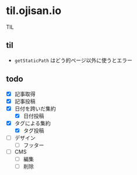 # til.ojisan.io

TIL

## til

- `getStaticPath` はどう的ページ以外に使うとエラー

## todo

- [x] 記事取得
- [x] 記事投稿
- [x] 日付を跨いだ集約
  - [x] 日付投稿
- [x] タグによる集約
  - [x] タグ投稿
- [ ] デザイン
  - [ ] フッター
- [ ] CMS
  - [ ] 編集
  - [ ] 削除
